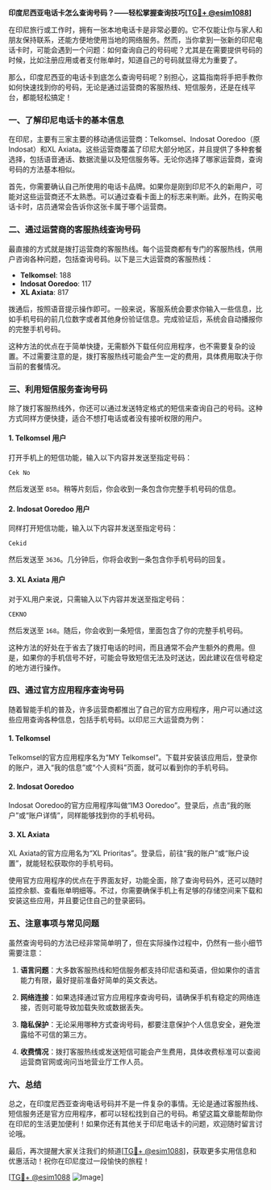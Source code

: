 **印度尼西亚电话卡怎么查询号码？——轻松掌握查询技巧[[TG💪+ @esim1088](https://t.me/s/esim1088)]**

在印尼旅行或工作时，拥有一张本地电话卡是非常必要的。它不仅能让你与家人和朋友保持联系，还能方便地使用当地的网络服务。然而，当你拿到一张新的印尼电话卡时，可能会遇到一个问题：如何查询自己的号码呢？尤其是在需要提供号码的时候，比如注册应用或者支付账单时，知道自己的号码就显得尤为重要了。

那么，印度尼西亚的电话卡到底怎么查询号码呢？别担心，这篇指南将手把手教你如何快速找到你的号码，无论是通过运营商的客服热线、短信服务，还是在线平台，都能轻松搞定！

### **一、了解印尼电话卡的基本信息**

在印尼，主要有三家主要的移动通信运营商：Telkomsel、Indosat Ooredoo（原Indosat）和XL Axiata。这些运营商覆盖了印尼大部分地区，并且提供了多种套餐选择，包括语音通话、数据流量以及短信服务等。无论你选择了哪家运营商，查询号码的方法基本相似。

首先，你需要确认自己所使用的电话卡品牌。如果你是刚到印尼不久的新用户，可能对这些运营商还不太熟悉。可以通过查看卡面上的标志来判断。此外，在购买电话卡时，店员通常会告诉你这张卡属于哪个运营商。

### **二、通过运营商的客服热线查询号码**

最直接的方式就是拨打运营商的客服热线。每个运营商都有专门的客服热线，供用户咨询各种问题，包括查询号码。以下是三大运营商的客服热线：

- **Telkomsel**: 188  
- **Indosat Ooredoo**: 117  
- **XL Axiata**: 817  

拨通后，按照语音提示操作即可。一般来说，客服系统会要求你输入一些信息，比如手机号码的前几位数字或者其他身份验证信息。完成验证后，系统会自动播报你的完整手机号码。

这种方法的优点在于简单快捷，无需额外下载任何应用程序，也不需要复杂的设置。不过需要注意的是，拨打客服热线可能会产生一定的费用，具体费用取决于你当前的套餐情况。

### **三、利用短信服务查询号码**

除了拨打客服热线外，你还可以通过发送特定格式的短信来查询自己的号码。这种方式同样方便快捷，适合不想打电话或者没有接听权限的用户。

#### **1. Telkomsel 用户**
打开手机上的短信功能，输入以下内容并发送至指定号码：
```
Cek No
```
然后发送至 `858`。稍等片刻后，你会收到一条包含你完整手机号码的信息。

#### **2. Indosat Ooredoo 用户**
同样打开短信功能，输入以下内容并发送至指定号码：
```
Cekid
```
然后发送至 `3636`。几分钟后，你将会收到一条包含你手机号码的回复。

#### **3. XL Axiata 用户**
对于XL用户来说，只需输入以下内容并发送至指定号码：
```
CEKNO
```
然后发送至 `168`。随后，你会收到一条短信，里面包含了你的完整手机号码。

这种方法的好处在于省去了拨打电话的时间，而且通常不会产生额外的费用。但是，如果你的手机信号不好，可能会导致短信无法及时送达，因此建议在信号稳定的地方进行操作。

### **四、通过官方应用程序查询号码**

随着智能手机的普及，许多运营商都推出了自己的官方应用程序，用户可以通过这些应用查询各种信息，包括手机号码。以印尼三大运营商为例：

#### **1. Telkomsel**
Telkomsel的官方应用程序名为“MY Telkomsel”。下载并安装该应用后，登录你的账户，进入“我的信息”或“个人资料”页面，就可以看到你的手机号码。

#### **2. Indosat Ooredoo**
Indosat Ooredoo的官方应用程序叫做“IM3 Ooredoo”。登录后，点击“我的账户”或“账户详情”，同样能够找到你的手机号码。

#### **3. XL Axiata**
XL Axiata的官方应用名为“XL Prioritas”。登录后，前往“我的账户”或“账户设置”，就能轻松获取你的手机号码。

使用官方应用程序的优点在于界面友好，功能全面，除了查询号码外，还可以随时监控余额、查看账单明细等。不过，你需要确保手机上有足够的存储空间来下载和安装这些应用，并且要记住自己的登录密码。

### **五、注意事项与常见问题**

虽然查询号码的方法已经非常简单明了，但在实际操作过程中，仍然有一些小细节需要注意：

1. **语言问题**：大多数客服热线和短信服务都支持印尼语和英语，但如果你的语言能力有限，最好提前准备好简单的英文表达。
   
2. **网络连接**：如果选择通过官方应用程序查询号码，请确保手机有稳定的网络连接，否则可能导致加载失败或数据丢失。

3. **隐私保护**：无论采用哪种方式查询号码，都要注意保护个人信息安全，避免泄露给不可信的第三方。

4. **收费情况**：拨打客服热线或发送短信可能会产生费用，具体收费标准可以查阅运营商官网或询问当地营业厅工作人员。

### **六、总结**

总之，在印度尼西亚查询电话号码并不是一件复杂的事情。无论是通过客服热线、短信服务还是官方应用程序，都可以轻松找到自己的号码。希望这篇文章能帮助你在印尼的生活更加便利！如果你还有其他关于印尼电话卡的问题，欢迎随时留言讨论哦。

最后，再次提醒大家关注我们的频道[[TG💪+ @esim1088](https://t.me/s/esim1088)]，获取更多实用信息和优惠活动！祝你在印尼度过一段愉快的旅程！

[[TG💪+ @esim1088](https://t.me/s/esim1088) ![Image](https://i.postimg.cc/4NQfJmqS/Snipaste-2025-05-13-00-14-12.png)]